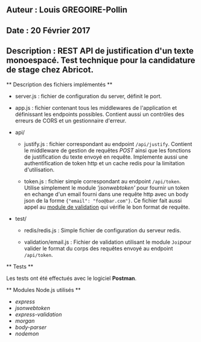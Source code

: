 ##  Auteur      : Louis GREGOIRE-Pollin
##  Date        : 20 Février 2017
##  Description : REST API de justification d'un texte monoespacé. Test technique pour la candidature de stage chez Abricot.

** Description des fichiers implémentés **

  - server.js : fichier de configuration du server, définit le port.

  - app.js : fichier contenant tous les middlewares de l'application et définissant
    les endpoints possibles. Contient aussi un contrôles des erreurs de CORS et un
    gestionnaire d'erreur.

  - api/
    - justify.js : fichier correspondant au endpoint `/api/justify`.
      Contient le middleware de gestion de requêtes *POST* ainsi que les fonctions
      de justification du texte envoyé en requête. Implemente aussi une authentification
      de token http et un cache redis pour la limitation d'utilisation.

    - token.js : fichier simple correspondant au endpoint `/api/token`.
      Utilise simplement le module *'jsonwebtoken'* pour fournir un token en echange
      d'un email fourni dans une requête http avec un body json de la forme `{"email": "foo@bar.com"}`.
      Ce fichier fait aussi appel au [module de validation](./test/validation/email.js) qui vérifie le bon
      format de requête.

  - test/
    - redis/redis.js : Simple fichier de configuration du serveur redis.

    - validation/email.js : Fichier de validation utilisant le module `Joi`pour
      valider le format du corps des requêtes envoyé au endpoint `/api/token`.

** Tests **

  Les tests ont été effectués avec le logiciel **Postman**.

** Modules Node.js utilisés **

  - *express*
  - *jsonwebtoken*
  - *express-validation*
  - *morgan*
  - *body-parser*
  - *nodemon*
